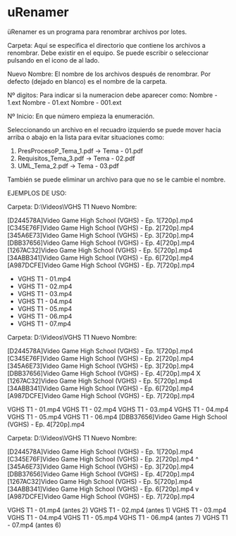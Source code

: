 # uRenamer

üRenamer es un programa para renombrar archivos por lotes. 

Carpeta: Aquí se especifica el directorio que contiene los archivos a
	renombrar. Debe existir en el equipo. Se puede escribir o seleccionar
	pulsando en el icono de al lado.

Nuevo Nombre: El nombre de los archivos después de renombrar. Por defecto
	(dejado en blanco) es el nombre de la carpeta. 

Nº digitos: Para indicar si la numeracion debe aparecer como:
	Nombre - 1.ext
	Nombre - 01.ext
	Nombre - 001.ext

Nº Inicio: En que número empieza la enumeración.


Seleccionando un archivo en el recuadro izquierdo se puede mover hacia arriba
o abajo en la lista para evitar situaciones como:

1. PresProcesoP_Tema_1.pdf      -> Tema - 01.pdf
2. Requisitos_Tema_3.pdf 	-> Tema - 02.pdf
3. UML_Tema_2.pdf		-> Tema - 03.pdf

También se puede eliminar un archivo para que no se le cambie el nombre.



EJEMPLOS DE USO:

Carpeta: D:\Videos\VGHS T1
Nuevo Nombre: 

[D244578A]Video Game High School (VGHS) - Ep. 1[720p].mp4
[C345E76F]Video Game High School (VGHS) - Ep. 2[720p].mp4
[345A6E73]Video Game High School (VGHS) - Ep. 3[720p].mp4
[DBB37656]Video Game High School (VGHS) - Ep. 4[720p].mp4
[1267AC32]Video Game High School (VGHS) - Ep. 5[720p].mp4
[34ABB341]Video Game High School (VGHS) - Ep. 6[720p].mp4
[A987DCFE]Video Game High School (VGHS) - Ep. 7[720p].mp4

- VGHS T1 - 01.mp4
- VGHS T1 - 02.mp4
- VGHS T1 - 03.mp4
- VGHS T1 - 04.mp4
- VGHS T1 - 05.mp4
- VGHS T1 - 06.mp4
- VGHS T1 - 07.mp4



Carpeta: D:\Videos\VGHS T1
Nuevo Nombre: 

[D244578A]Video Game High School (VGHS) - Ep. 1[720p].mp4
[C345E76F]Video Game High School (VGHS) - Ep. 2[720p].mp4
[345A6E73]Video Game High School (VGHS) - Ep. 3[720p].mp4
[DBB37656]Video Game High School (VGHS) - Ep. 4[720p].mp4 X
[1267AC32]Video Game High School (VGHS) - Ep. 5[720p].mp4
[34ABB341]Video Game High School (VGHS) - Ep. 6[720p].mp4
[A987DCFE]Video Game High School (VGHS) - Ep. 7[720p].mp4

VGHS T1 - 01.mp4
VGHS T1 - 02.mp4
VGHS T1 - 03.mp4
VGHS T1 - 04.mp4
VGHS T1 - 05.mp4
VGHS T1 - 06.mp4
[DBB37656]Video Game High School (VGHS) - Ep. 4[720p].mp4



Carpeta: D:\Videos\VGHS T1
Nuevo Nombre: 

[D244578A]Video Game High School (VGHS) - Ep. 1[720p].mp4
[C345E76F]Video Game High School (VGHS) - Ep. 2[720p].mp4 ^
[345A6E73]Video Game High School (VGHS) - Ep. 3[720p].mp4
[DBB37656]Video Game High School (VGHS) - Ep. 4[720p].mp4
[1267AC32]Video Game High School (VGHS) - Ep. 5[720p].mp4
[34ABB341]Video Game High School (VGHS) - Ep. 6[720p].mp4 v
[A987DCFE]Video Game High School (VGHS) - Ep. 7[720p].mp4

VGHS T1 - 01.mp4 (antes 2)
VGHS T1 - 02.mp4 (antes 1)
VGHS T1 - 03.mp4
VGHS T1 - 04.mp4
VGHS T1 - 05.mp4
VGHS T1 - 06.mp4 (antes 7)
VGHS T1 - 07.mp4 (antes 6)


